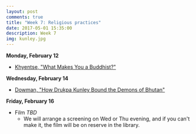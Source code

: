 ```yaml
---
layout: post
comments: true
title: "Week 7: Religious practices"
date: 2017-05-01 15:35:00
description: Week 7
img: kunley.jpg
---
```


**Monday, February 12**
- [Khyentse, "What Makes You a Buddhist?"](https://www.lionsroar.com/what-makes-you-a-buddhist/)

**Wednesday, February 14**
- [Dowman, "How Drukpa Kunley Bound the Demons of Bhutan"](https://www.dropbox.com/s/blc454t2pu3776b/Dowman_DrukpaKunley.pdf?dl=0)

**Friday, February 16**
- Film _TBD_
	- We will arrange a screening on Wed or Thu evening, and if you can't make it, the film will be on reserve in the library.
